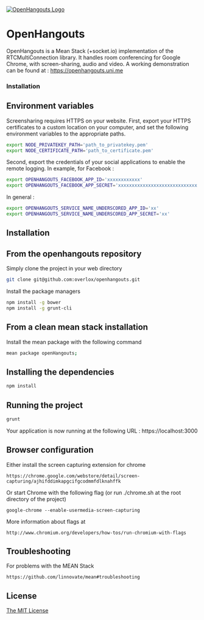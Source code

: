 [![OpenHangouts Logo](https://openhangouts-21450.onmodulus.net/system/assets/img/logo.png)](https://openhangouts.uni.me/)

# OpenHangouts

OpenHangouts is a Mean Stack (+socket.io) implementation of the RTCMultiConnection library.
It handles room conferencing for Google Chrome, with screen-sharing, audio and video.
A working demonstration can be found at :
    https://openhangouts.uni.me

### Installation

Environment variables
-------------

Screensharing requires HTTPS on your website.
First, export your HTTPS certificates to a custom location on your computer, and set the following environment variables to the appropriate paths.

```sh
export NODE_PRIVATEKEY_PATH='path_to_privatekey.pem'
export NODE_CERTIFICATE_PATH='path_to_certificate.pem'
```

Second, export the credentials of your social applications to enable the remote logging.
In example, for Facebook :

```sh
export OPENHANGOUTS_FACEBOOK_APP_ID='xxxxxxxxxxxx'
export OPENHANGOUTS_FACEBOOK_APP_SECRET='xxxxxxxxxxxxxxxxxxxxxxxxxxxxx'
```

In general :

```sh
export OPENHANGOUTS_SERVICE_NAME_UNDERSCORED_APP_ID='xx'
export OPENHANGOUTS_SERVICE_NAME_UNDERSCORED_APP_SECRET='xx'
```


Installation
-------------

From the openhangouts repository
------------
Simply clone the project in your web directory

```sh
git clone git@github.com:overlox/openhangouts.git
```

Install the package managers

```sh
npm install -g bower
npm install -g grunt-cli
```

From a clean mean stack installation
------------
Install the mean package with the following command

```sh
mean package openHangouts;
```


Installing the dependencies
-------------

```sh
npm install
```

Running the project
-------------

```sh
grunt
```

Your application is now running at the following URL :
    https://localhost:3000



Browser configuration
-------------

Either install the screen capturing extension for chrome

    https://chrome.google.com/webstore/detail/screen-capturing/ajhifddimkapgcifgcodmmfdlknahffk

Or start Chrome with the following flag (or run ./chrome.sh at the root directory of the project)

    google-chrome --enable-usermedia-screen-capturing

More information about flags at

    http://www.chromium.org/developers/how-tos/run-chromium-with-flags

Troubleshooting
------------

For problems with the MEAN Stack

    https://github.com/linnovate/mean#troubleshooting


## License
[The MIT License](http://opensource.org/licenses/MIT)
